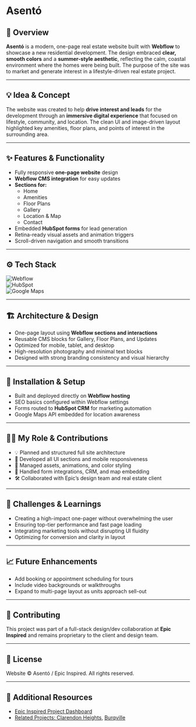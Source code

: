 # **Asentó**    

## 🧭 Overview  
**Asentó** is a modern, one-page real estate website built with **Webflow** to showcase a new residential development. The design embraced **clear, smooth colors** and a **summer-style aesthetic**, reflecting the calm, coastal environment where the homes were being built. The purpose of the site was to market and generate interest in a lifestyle-driven real estate project.

---

## 💡 Idea & Concept  
The website was created to help **drive interest and leads** for the development through an **immersive digital experience** that focused on lifestyle, community, and location. The clean UI and image-driven layout highlighted key amenities, floor plans, and points of interest in the surrounding area.

---

## ✨ Features & Functionality  
- Fully responsive **one-page website** design  
- **Webflow CMS integration** for easy updates  
- **Sections for:**  
  - Home  
  - Amenities  
  - Floor Plans  
  - Gallery  
  - Location & Map  
  - Contact  
- Embedded **HubSpot forms** for lead generation  
- Retina-ready visual assets and animation triggers  
- Scroll-driven navigation and smooth transitions  

---

## ⚙️ Tech Stack  
![Webflow](https://img.shields.io/badge/Webflow-4353FF?style=for-the-badge&logo=webflow&logoColor=white)  
![HubSpot](https://img.shields.io/badge/HubSpot-FF7A59?style=for-the-badge&logo=hubspot&logoColor=white)  
![Google Maps](https://img.shields.io/badge/Google%20Maps-4285F4?style=for-the-badge&logo=google-maps&logoColor=white)

---

## 🏗 Architecture & Design  
- One-page layout using **Webflow sections and interactions**  
- Reusable CMS blocks for Gallery, Floor Plans, and Updates  
- Optimized for mobile, tablet, and desktop  
- High-resolution photography and minimal text blocks  
- Designed with strong branding consistency and visual hierarchy  

---

## 🚀 Installation & Setup  
- Built and deployed directly on **Webflow hosting**  
- SEO basics configured within Webflow settings  
- Forms routed to **HubSpot CRM** for marketing automation  
- Google Maps API embedded for location awareness  

---

## 🧑‍💻 My Role & Contributions  
- 💡 Planned and structured full site architecture  
- 🧱 Developed all UI sections and mobile responsiveness  
- 🎨 Managed assets, animations, and color styling  
- 🔧 Handled form integrations, CRM, and map embedding  
- 🛠️ Collaborated with Epic’s design team and real estate client  

---

## 🧗 Challenges & Learnings  
- Creating a high-impact one-pager without overwhelming the user  
- Ensuring top-tier performance and fast page loading  
- Integrating marketing tools without disrupting UI fluidity  
- Optimizing for conversion and clarity in layout  

---

## 📈 Future Enhancements  
- Add booking or appointment scheduling for tours  
- Include video backgrounds or walkthroughs  
- Expand to multi-page layout as units approach sell-out  

---

## 🤝 Contributing  
This project was part of a full-stack design/dev collaboration at **Epic Inspired** and remains proprietary to the client and design team.

---

## 🪪 License  
Website © Asentó / Epic Inspired. All rights reserved.  

---

## 🔗 Additional Resources  
- [Epic Inspired Project Dashboard](../GitHubDashboard.md)  
- [Related Projects: Clarendon Heights](../ClarendonHeights.md), [Burqville](../Burqville.md)